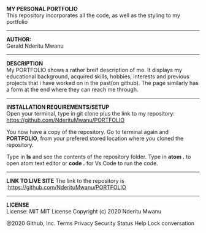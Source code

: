 <b>MY PERSONAL PORTFOLIO</b>
 <br>
 This repository incorporates all the code,
 as well as the styling to my portfolio
 <HR>

 <b>AUTHOR:</b><br>
 Gerald Nderitu Mwanu

 <HR>

 <b>DESCRIPTION</b><br>
 My PORTFOLIO shows a rather breif description of me.
 It displays my educational background, acquired skills, hobbies, interests
 and previous projects that i have worked on in the past(on github).
 The page similarly has a form at the end where they can reach me through.

 <HR>

 <b>INSTALLATION REQUIREMENTS/SETUP</b>
 <br>
 Open your terminal, type in git clone plus the link to my repository:
 https://github.com/NderituMwanu/PORTFOLIO

 You now have a copy of the repository. Go to terminal again and <b> PORTFOLIO</b>, from your prefered
 stored location where you cloned the repository.

 Type in <b>ls</b> and see the contents of the repository folder.
 Type in <b>atom .</b> to open atom text editor or <b>code .</b> for Vs Code to run the code.
 <HR>

 <b>LINK TO LIVE SITE</b>
 The link to the repository is :https://github.com/NderituMwanu/PORTFOLIO
 <HR>
 <b>LICENSE</b><br>
 License: MIT MIT License Copyright (c) 2020 Nderitu Mwanu

   @2020 Github, Inc.
   Terms
   Privacy
   Security
   Status
   Help
 Lock conversation
